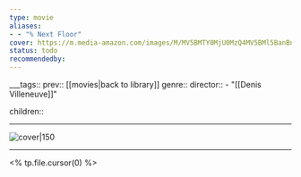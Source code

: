 ```yaml
---
type: movie
aliases:
- - "% Next Floor"
cover: https://m.media-amazon.com/images/M/MV5BMTY0MjU0MzQ4MV5BMl5BanBnXkFtZTcwODQ2ODMzNA@@._V1_SX300.jpg
status: todo
recommendedby:
---
```

___tags:: prev:: [[movies|back to library]]
genre::
director::   - "[[Denis Villeneuve]]"

children::
___
![cover|150](https://m.media-amazon.com/images/M/MV5BMTY0MjU0MzQ4MV5BMl5BanBnXkFtZTcwODQ2ODMzNA@@._V1_SX300.jpg)
___
<% tp.file.cursor(0) %>
